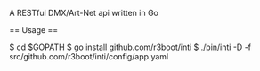 A RESTful DMX/Art-Net api written in Go

== Usage ==

$ cd $GOPATH
$ go install github.com/r3boot/inti
$ ./bin/inti -D -f src/github.com/r3boot/inti/config/app.yaml
